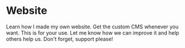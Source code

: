 # Website
Learn how I made my own website. 
Get the custom CMS whenever you want. 
This is for your use. Let me know how we can improve it and help others help us. 
Don't forget, support please!
